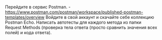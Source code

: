 Перейдите в сервис Postman. - https://www.postman.com/postman/workspace/published-postman-templates/overview
Войдите в свой аккаунт и скачайте себе коллекцию Postman Echo.
Написать автотесты для каждого метода из папки Request Methods (проверка тела ответа (просто сравнить значения всех полей) и кода ответа).
